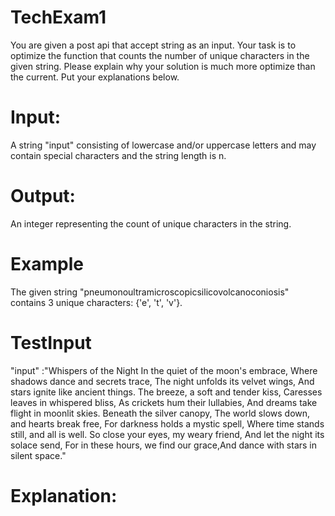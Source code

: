 # TechExam1

You are given a post api that accept string as an input. 
Your task is to optimize the function that counts the number of unique characters in the given string.
Please explain why your solution is much more optimize than the current.
Put your explanations below.

# Input:

A string "input" consisting of lowercase and/or uppercase letters and may contain special characters and the string length is n.

# Output:

An integer representing the count of unique characters in the string.

# Example

The given string "pneumonoultramicroscopicsilicovolcanoconiosis" contains 3 unique characters: {'e', 't', 'v'}.

# TestInput

"input" :"Whispers of the Night In the quiet of the moon's embrace, Where shadows dance and secrets trace, The night unfolds its velvet wings, And stars ignite like ancient things. The breeze, a soft and tender kiss, Caresses leaves in whispered bliss, As crickets hum their lullabies, And dreams take flight in moonlit skies. Beneath the silver canopy, The world slows down, and hearts break free, For darkness holds a mystic spell, Where time stands still, and all is well. So close your eyes, my weary friend, And let the night its solace send, For in these hours, we find our grace,And dance with stars in silent space."


# Explanation: